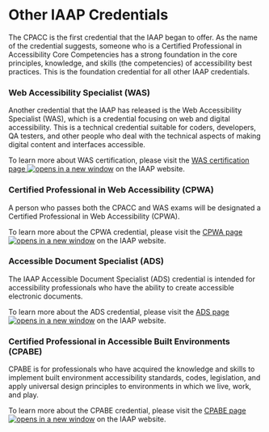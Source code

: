 # Other IAAP Credentials

The CPACC is the first credential that the IAAP began to offer. As the name of the credential suggests, someone who is a Certified Professional in Accessibility Core Competencies has a strong foundation in the core principles, knowledge, and skills (the competencies) of accessibility best practices. This is the foundation credential for all other IAAP credentials.

### Web Accessibility Specialist (WAS)

Another credential that the IAAP has released is the Web Accessibility Specialist (WAS), which is a credential focusing on web and digital accessibility. This is a technical credential suitable for coders, developers, QA testers, and other people who deal with the technical aspects of making digital content and interfaces accessible.&#x20;

To learn more about WAS certification, please visit the [WAS certification page ![opens in a new window](https://dequeuniversity.com/assets/images/template/courses2014/new-window.png)](http://www.accessibilityassociation.org/wascertification) on the IAAP website.

### Certified Professional in Web Accessibility (CPWA)

A person who passes both the CPACC and WAS exams will be designated a Certified Professional in Web Accessibility (CPWA).

To learn more about the CPWA credential, please visit the [CPWA page ![opens in a new window](https://dequeuniversity.com/assets/images/template/courses2014/new-window.png)](http://www.accessibilityassociation.org/cpwacertification) on the IAAP website.

### Accessible Document Specialist (ADS)

The IAAP Accessible Document Specialist (ADS) credential is intended for accessibility professionals who have the ability to create accessible electronic documents.

To learn more about the ADS credential, please visit the [ADS page ![opens in a new window](https://dequeuniversity.com/assets/images/template/courses2014/new-window.png)](https://www.accessibilityassociation.org/s/accessible-document-specialist) on the IAAP website.

### Certified Professional in Accessible Built Environments (CPABE)

CPABE is for professionals who have acquired the knowledge and skills to implement built environment accessibility standards, codes, legislation, and apply universal design principles to environments in which we live, work, and play.

To learn more about the CPABE credential, please visit the [CPABE page ![opens in a new window](https://dequeuniversity.com/assets/images/template/courses2014/new-window.png)](https://www.accessibilityassociation.org/s/certified-professional-environments) on the IAAP website.

